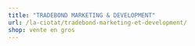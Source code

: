```yaml
---
title: "TRADEBOND MARKETING & DEVELOPMENT"
url: /la-ciotat/tradebond-marketing-et-development/
shop: vente en gros
---
```

